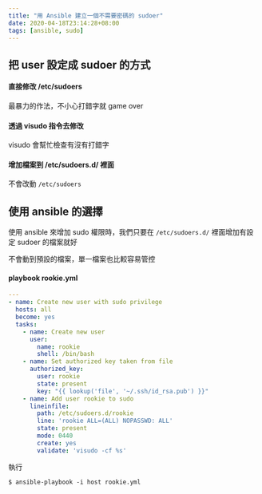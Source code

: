 ```yaml
---
title: "用 Ansible 建立一個不需要密碼的 sudoer"
date: 2020-04-18T23:14:28+08:00
tags: [ansible, sudo]
---
```


## 把 user 設定成 sudoer 的方式

#### 直接修改 /etc/sudoers
最暴力的作法，不小心打錯字就 game over

#### 透過 visudo 指令去修改
visudo 會幫忙檢查有沒有打錯字

#### 增加檔案到 /etc/sudoers.d/ 裡面
不會改動 `/etc/sudoers`

## 使用 ansible 的選擇
使用 ansible 來增加 sudo 權限時，我們只要在 `/etc/sudoers.d/` 裡面增加有設定 sudoer 的檔案就好

不會動到預設的檔案，單一檔案也比較容易管控

#### playbook rookie.yml

```yaml
---
- name: Create new user with sudo privilege
  hosts: all
  become: yes
  tasks:
    - name: Create new user
      user:
        name: rookie
        shell: /bin/bash
    - name: Set authorized key taken from file
      authorized_key:
        user: rookie
        state: present
        key: "{{ lookup('file', '~/.ssh/id_rsa.pub') }}"
    - name: Add user rookie to sudo
      lineinfile:
        path: /etc/sudoers.d/rookie
        line: 'rookie ALL=(ALL) NOPASSWD: ALL'
        state: present
        mode: 0440
        create: yes
        validate: 'visudo -cf %s'
```

執行

```shell
$ ansible-playbook -i host rookie.yml
```

